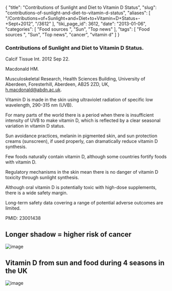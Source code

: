 {
    "title": "Contributions of Sunlight and Diet to Vitamin D Status",
    "slug": "contributions-of-sunlight-and-diet-to-vitamin-d-status",
    "aliases": [
        "/Contributions+of+Sunlight+and+Diet+to+Vitamin+D+Status+-+Sept+2012",
        "/3612"
    ],
    "tiki_page_id": 3612,
    "date": "2013-01-06",
    "categories": [
        "Food sources ",
        "Sun",
        "Top news"
    ],
    "tags": [
        "Food sources ",
        "Sun",
        "Top news",
        "cancer",
        "vitamin d"
    ]
}


### Contributions of Sunlight and Diet to Vitamin D Status.

Calcif Tissue Int. 2012 Sep 22. 

Macdonald HM.

Musculoskeletal Research, Health Sciences Building, University of Aberdeen, Foresterhill, Aberdeen, AB25 2ZD, UK, h.macdonald@abdn.ac.uk.

Vitamin D is made in the skin using ultraviolet radiation of specific low wavelength, 290-315 nm (UVB). 

For many parts of the world there is a period when there is insufficient intensity of UVB to make vitamin D, which is reflected by a clear seasonal variation in vitamin D status. 

Sun avoidance practices, melanin in pigmented skin, and sun protection creams (sunscreen), if used properly, can dramatically reduce vitamin D synthesis. 

Few foods naturally contain vitamin D, although some countries fortify foods with vitamin D. 

Regulatory mechanisms in the skin mean there is no danger of vitamin D toxicity through sunlight synthesis. 

Although oral vitamin D is potentially toxic with high-dose supplements, there is a wide safety margin. 

Long-term safety data covering a range of potential adverse outcomes are limited.

PMID: 23001438

## Longer shadow = higher risk of cancer

<img src="https://d378j1rmrlek7x.cloudfront.net/attachments/jpeg/shadow.jpg" alt="image">

## Vitamin D from sun and food during 4 seasons in the UK

<img src="https://d378j1rmrlek7x.cloudfront.net/attachments/png/table3.png" alt="image">